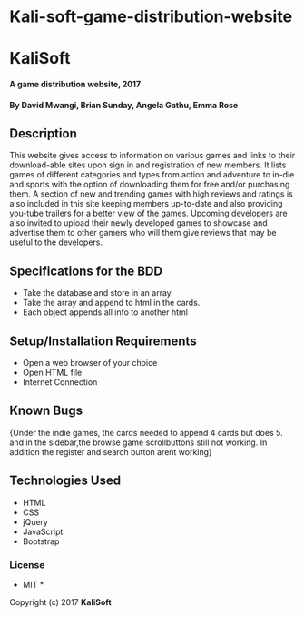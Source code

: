 # Kali-soft-game-distribution-website

# KaliSoft

#### A game distribution website, 2017

#### By **David Mwangi, Brian Sunday, Angela Gathu, Emma Rose**

## Description

This website gives access to information on various games and links to their download-able sites upon sign in and registration of new members. It lists games of different categories and types from action and adventure to in-die and sports with the option of downloading them for free and/or purchasing them. A section of new and trending games with high reviews and ratings is also included in this site keeping members up-to-date and also providing you-tube trailers for a better view of the games. Upcoming developers are also invited to upload their newly developed games to showcase and advertise them to other gamers who will them give reviews that may be useful to the developers.

## Specifications for the BDD

* Take the database and store in an array.
* Take the array and append to html in the cards.
* Each object appends all info to another html


## Setup/Installation Requirements

* Open a web browser of your choice
* Open HTML file
* Internet Connection



## Known Bugs

{Under the indie games, the cards needed to append 4 cards but does 5. and in the sidebar,the browse game scrollbuttons still not working. In addition the register and search button arent working}

## Technologies Used

* HTML
* CSS
* jQuery
* JavaScript
* Bootstrap

### License

* MIT *

Copyright (c) 2017 **KaliSoft**
